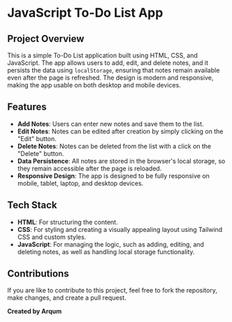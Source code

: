# JavaScript To-Do List App

## Project Overview
This is a simple To-Do List application built using HTML, CSS, and JavaScript. The app allows users to add, edit, and delete notes, and it persists the data using `localStorage`, ensuring that notes remain available even after the page is refreshed. The design is modern and responsive, making the app usable on both desktop and mobile devices.

## Features
- **Add Notes**: Users can enter new notes and save them to the list.
- **Edit Notes**: Notes can be edited after creation by simply clicking on the "Edit" button.
- **Delete Notes**: Notes can be deleted from the list with a click on the "Delete" button.
- **Data Persistence**: All notes are stored in the browser's local storage, so they remain accessible after the page is reloaded.
- **Responsive Design**: The app is designed to be fully responsive on mobile, tablet, laptop, and desktop devices.

## Tech Stack
- **HTML**: For structuring the content.
- **CSS**: For styling and creating a visually appealing layout using Tailwind CSS and custom styles.
- **JavaScript**: For managing the logic, such as adding, editing, and deleting notes, as well as handling local storage functionality.

## Contributions
If you are like to contribute to this project, feel free to fork the repository, make changes, and create a pull request.

**Created by Arqum**

